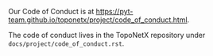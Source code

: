 Our Code of Conduct is at
https://pyt-team.github.io/toponetx/project/code_of_conduct.html.

The code of conduct lives in the TopoNetX repository under `docs/project/code_of_conduct.rst`.
